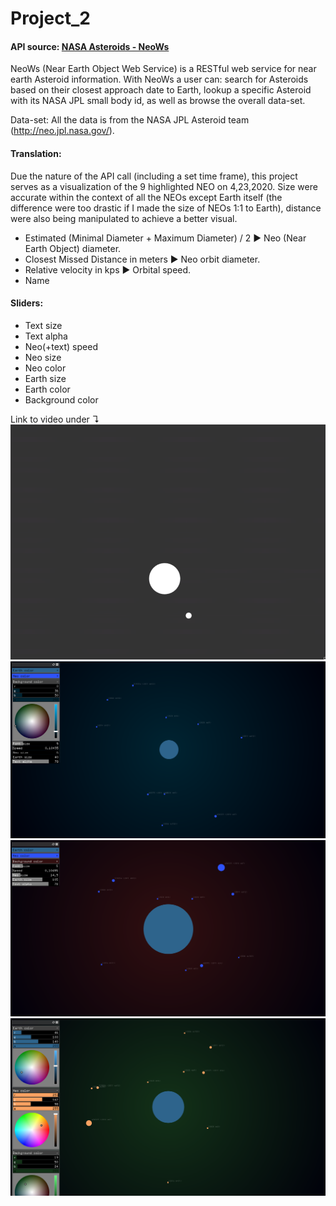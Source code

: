 # Project_2 

#### API source: [NASA Asteroids - NeoWs](https://api.nasa.gov/)

NeoWs (Near Earth Object Web Service) is a RESTful web service for near earth Asteroid information. With NeoWs a user can: search for Asteroids based on their closest approach date to Earth, lookup a specific Asteroid with its NASA JPL small body id, as well as browse the overall data-set.

Data-set: All the data is from the NASA JPL Asteroid team (http://neo.jpl.nasa.gov/).



#### Translation:

Due the nature of the API call (including a set time frame), this project serves as a visualization of the 9 highlighted NEO on 4,23,2020. Size were accurate within the context of all the NEOs except Earth itself (the difference were too drastic if I made the size of NEOs 1:1 to Earth), distance were also being manipulated to achieve a better visual. 

- Estimated (Minimal Diameter + Maximum Diameter) / 2   ►   Neo (Near Earth Object) diameter.
- Closest Missed Distance in meters   ►   Neo orbit diameter.
- Relative velocity in kps   ►   Orbital speed.
- Name

#### Sliders:

- Text size
- Text alpha
- Neo(+text) speed
- Neo size
- Neo color
- Earth size
- Earth color
- Background color




Link to video under ↴
[![img](img/gif.gif)](https://www.youtube.com/watch?v=wysSOkIXaCs)
![img](img/sc1.png)
![img](img/sc2.png)
![img](img/sc3.png)

